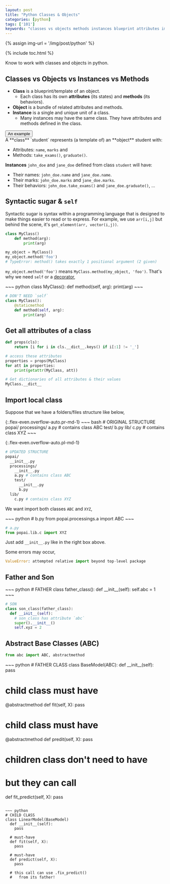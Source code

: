 ```yaml
---
layout: post
title: "Python Classes & Objects"
categories: [python]
tags: ['101']
keywords: "classes vs objects methods instances blueprint attributes import local class empty file __init__.py ValueError: attempted relative import beyond top-level package same folder subfolder another folder from incldue get and access attributes of a class abstract class method super father child son Syntactic sugar easier to read why self"
---
```


{% assign img-url = '/img/post/python' %}

{% include toc.html %}

Know to work with classes and objects in python.

## Classes vs Objects vs Instances vs Methods

- **Class** is a blueprint/template of an object.
  - Each class has its own **attributes** (its states) and **methods** (its behaviors).
- **Object** is a bundle of related attributes and methods.
- **Instance** is a single and unique unit of a class.
  - Many instances may have the same class. They have attributes and methods defined in the class.

<div class="hide-show-box">
<button type="button" markdown="1" class="btn collapsed box-button" data-toggle="collapse" data-target="#box1ct">
An example
</button>
<div id="box1ct" markdown="1" class="collapse multi-collapse box-content">
A **class** `student` represents (a template of) an **object** student with:

- Attributes: `name`, `marks` and 
- Methods: `take_exams()`, `graduate()`.

**Instances** `john_doe` and `jane_doe` defined from class `student` will have:

- Their names: `john_doe.name` and `jane_doe.name`.
- Their marks: `john_doe.marks` and `jane_doe.marks`.
- Their behaviors: `john_doe.take_exams()` and `jane_doe.graduate()`, ...
</div>
</div>

## Syntactic sugar & `self`

Syntactic sugar is syntax within a programming language that is designed to make things easier to read or to express. For example, we use `arr[i,j]` but behind the scene, it's `get_element(arr, vector(i,j))`.

~~~ python
class MyClass()
    def method(arg):
        print(arg)

my_object = MyClass()
my_object.method('foo')
# TypeError: method() takes exactly 1 positional argument (2 given)
~~~

`my_object.method('foo')` means `MyClass.method(my_object, 'foo')`. That's why we need `self` or a [decorator](https://docs.python.org/3/glossary.html#term-decorator),

<div class="flex-50" markdown="1">
~~~ python
class MyClass():
    def method(self, arg):
        print(arg)
~~~

~~~ python
# DON'T NEED `self`
class MyClass():
    @staticmethod
    def method(self, arg):
        print(arg)
~~~
</div>

## Get all attributes of a class

~~~ python
def props(cls):   
    return [i for i in cls.__dict__.keys() if i[:1] != '_']

# access these attributes
properties = props(MyClass)
for att in properties:
    print(getattr(MyClass, att))
~~~

~~~ python
# Get dictionaries of all attributes & their values
MyClass.__dict__
~~~

## Import local class

Suppose that we have a folders/files structure like below,

<div class="d-md-flex" markdown="1">
{:.flex-even.overflow-auto.pr-md-1}
~~~ bash
# ORIGINAL STRUCTURE
popai/
  processings/
    a.py # contains class ABC
    test/
      b.py
  lib/
    c.py # contains class XYZ
~~~

{:.flex-even.overflow-auto.pl-md-1}
~~~ bash
# UPDATED STRUCTURE
popai/
  __init__.py
  processings/
    __init__.py
    a.py # contains class ABC
    test/
      __init__.py
      b.py
  lib/
    c.py # contains class XYZ
~~~
</div>

We want import both classes `ABC` and `XYZ`,

<div class="flex-50" markdown="1">
~~~ python
# b.py
from popai.processings.a import ABC
~~~

~~~ python
# a.py
from popai.lib.c import XYZ
~~~
</div>

Just add `__init__.py` like in the right box above.

Some errors may occur,

~~~ python
ValueError: attempted relative import beyond top-level package
~~~

## Father and Son

<div class="flex-50" markdown="1">
~~~ python
# FATHER
class father_class():
  def __init__(self):
    self.abc = 1
~~~

~~~ python
# SON
class son_class(father_class):
  def __init__(self):
    # son_class has attribute `abc`
    super().__init__()
    self.xyz = 2
~~~
</div>

## Abstract Base Classes (ABC)

~~~ python
from abc import ABC, abstractmethod
~~~

<div class="flex-50" markdown="1">
~~~ python
# FATHER CLASS
class BaseModel(ABC):
  def __init__(self):
    pass
  
  # child class must have
  @abstractmethod
  def fit(self, X):
    pass

  # child class must have
  @abstractmethod
  def predit(self, X):
    pass

  # children class don't need to have
  #   but they can call
  def fit_predict(self, X):
    pass
~~~

~~~ python
# CHILD CLASS
class LinearModel(BaseModel)
  def __init__(self):
    pass

  # must-have
  def fit(self, X):
    pass

  # must-have
  def predict(self, X):
    pass

  # this call can use .fix_predict()
  #   from its father!
~~~
</div>



